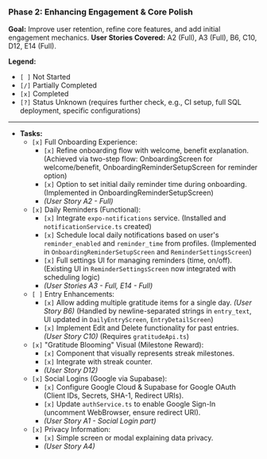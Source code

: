 ### Phase 2: Enhancing Engagement & Core Polish
**Goal:** Improve user retention, refine core features, and add initial engagement mechanics.
**User Stories Covered:** A2 (Full), A3 (Full), B6, C10, D12, E14 (Full).

**Legend:**
*   `[ ]` Not Started
*   `[/]` Partially Completed
*   `[x]` Completed
*   `[?]` Status Unknown (requires further check, e.g., CI setup, full SQL deployment, specific configurations)

---

*   **Tasks:**
    *   `[x]` Full Onboarding Experience:
        *   `[x]` Refine onboarding flow with welcome, benefit explanation. (Achieved via two-step flow: OnboardingScreen for welcome/benefit, OnboardingReminderSetupScreen for reminder option)
        *   `[x]` Option to set initial daily reminder time during onboarding. (Implemented in OnboardingReminderSetupScreen)
        *   *(User Story A2 - Full)*
    *   `[x]` Daily Reminders (Functional):
        *   `[x]` Integrate `expo-notifications` service. (Installed and `notificationService.ts` created)
        *   `[x]` Schedule local daily notifications based on user's `reminder_enabled` and `reminder_time` from profiles. (Implemented in `OnboardingReminderSetupScreen` and `ReminderSettingsScreen`)
        *   `[x]` Full settings UI for managing reminders (time, on/off). (Existing UI in `ReminderSettingsScreen` now integrated with scheduling logic)
        *   *(User Stories A3 - Full, E14 - Full)*
    *   `[ ]` Entry Enhancements:
        *   `[x]` Allow adding multiple gratitude items for a single day. *(User Story B6)* (Handled by newline-separated strings in `entry_text`, UI updated in `DailyEntryScreen`, `EntryDetailScreen`)
        *   `[x]` Implement Edit and Delete functionality for past entries. *(User Story C10)* (Requires `gratitudeApi.ts`)
    *   `[x]` "Gratitude Blooming" Visual (Milestone Reward):
        *   `[x]` Component that visually represents streak milestones.
        *   `[x]` Integrate with streak counter.
        *   *(User Story D12)*
    *   `[x]` Social Logins (Google via Supabase):
        *   `[x]` Configure Google Cloud & Supabase for Google OAuth (Client IDs, Secrets, SHA-1, Redirect URIs).
        *   `[x]` Update `authService.ts` to enable Google Sign-In (uncomment WebBrowser, ensure redirect URI).
        *   *(User Story A1 - Social Login part)*
    *   `[x]` Privacy Information:
        *   `[x]` Simple screen or modal explaining data privacy.
        *   *(User Story A4)*
